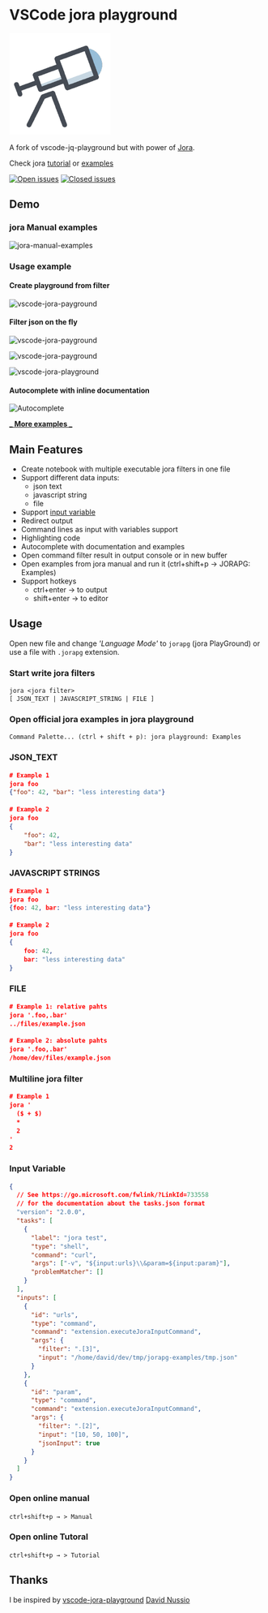 # VSCode jora playground

![jora-playground](https://raw.githubusercontent.com/obenjiro/vscode-jora-playground/master/icon2.png)

A fork of vscode-jq-playground but with power of [Jora](https://github.com/discoveryjs/jora).

Check jora [tutorial](https://discoveryjs.github.io/jora/#article:getting-started&!anchor=your-first-query) or [examples](https://discoveryjs.github.io/jora/#article:jora-syntax-complex-examples)

[![Open issues](https://img.shields.io/github/issues/obenjiro/vscode-jora-playground)](https://img.shields.io/github/issues/obenjiro/vscode-jora-playground)
[![Closed issues](https://img.shields.io/github/issues-closed/obenjiro/vscode-jora-playground)](https://img.shields.io/github/issues-closed/obenjiro/vscode-jora-playground)

## Demo

### jora Manual examples

![jora-manual-examples](https://raw.githubusercontent.com/obenjiro/vscode-jora-playground/master/images/general-demo.gif)

### Usage example

#### Create playground from filter

![vscode-jora-payground](https://github.com/obenjiro/vscode-jora-playground/raw/master/images/inputbox-1.gif)

#### Filter json on the fly

![vscode-jora-payground](https://github.com/obenjiro/vscode-jora-playground/raw/master/images/inputbox-2.gif)

![vscode-jora-payground](https://raw.githubusercontent.com/obenjiro/vscode-jora-playground/master/images/example_multiline.gif)

![vscode-jora-playground](https://github.com/obenjiro/vscode-jora-playground/raw/master/images/buffers-examples.gif)

#### Autocomplete with inline documentation

![Autocomplete](https://media.giphy.com/media/eHFSm80lXQnxQe2D64/giphy.gif)

[**_ More examples _**](https://obenjiro.github.io/vscode-jora-playground/)

## Main Features

- Create notebook with multiple executable jora filters in one file
- Support different data inputs:
  - json text
  - javascript string
  - file
- Support [input variable](https://code.visualstudio.com/docs/editor/variables-reference#_input-variables)
- Redirect output
- Command lines as input with variables support
- Highlighting code
- Autocomplete with documentation and examples
- Open command filter result in output console or in new buffer
- Open examples from jora manual and run it (ctrl+shift+p → JORAPG: Examples)
- Support hotkeys
  - ctrl+enter → to output
  - shift+enter → to editor

## Usage

Open new file and change _'Language Mode'_ to `jorapg` (jora PlayGround) or
use a file with `.jorapg` extension.

### Start write jora filters

```
jora <jora filter>
[ JSON_TEXT | JAVASCRIPT_STRING | FILE ]
```

### Open official jora examples in jora playground

```
Command Palette... (ctrl + shift + p): jora playground: Examples
```

### JSON_TEXT

```json
# Example 1
jora foo
{"foo": 42, "bar": "less interesting data"}

# Example 2
jora foo
{
    "foo": 42,
    "bar": "less interesting data"
}
```

### JAVASCRIPT STRINGS

```json
# Example 1
jora foo
{foo: 42, bar: "less interesting data"}

# Example 2
jora foo
{
    foo: 42,
    bar: "less interesting data"
}
```

### FILE

```json
# Example 1: relative pahts
jora '.foo,.bar'
../files/example.json

# Example 2: absolute pahts
jora '.foo,.bar'
/home/dev/files/example.json
```

### Multiline jora filter

```json
# Example 1
jora '
  ($ + $)
  *
  2
'
2
```

### Input Variable

```json
{
  // See https://go.microsoft.com/fwlink/?LinkId=733558
  // for the documentation about the tasks.json format
  "version": "2.0.0",
  "tasks": [
    {
      "label": "jora test",
      "type": "shell",
      "command": "curl",
      "args": ["-v", "${input:urls}\\&param=${input:param}"],
      "problemMatcher": []
    }
  ],
  "inputs": [
    {
      "id": "urls",
      "type": "command",
      "command": "extension.executeJoraInputCommand",
      "args": {
        "filter": ".[3]",
        "input": "/home/david/dev/tmp/jorapg-examples/tmp.json"
      }
    },
    {
      "id": "param",
      "type": "command",
      "command": "extension.executeJoraInputCommand",
      "args": {
        "filter": ".[2]",
        "input": "[10, 50, 100]",
        "jsonInput": true
      }
    }
  ]
}
```

### Open online manual

`ctrl+shift+p → > Manual`

### Open online Tutoral

`ctrl+shift+p → > Tutorial`

## Thanks

I be inspired by [vscode-jora-playground](https://github.com/obenjiro/vscode-jora-playground) [David Nussio](https://github.com/davidnussio)
